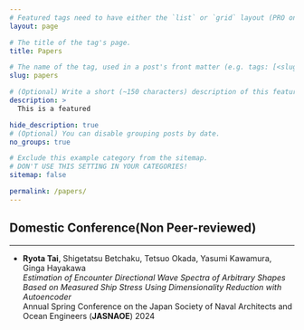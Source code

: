 ```yaml
---
# Featured tags need to have either the `list` or `grid` layout (PRO only).
layout: page

# The title of the tag's page.
title: Papers

# The name of the tag, used in a post's front matter (e.g. tags: [<slug>]).
slug: papers

# (Optional) Write a short (~150 characters) description of this featured tag.
description: >
  This is a featured 

hide_description: true
# (Optional) You can disable grouping posts by date.
no_groups: true

# Exclude this example category from the sitemap.
# DON'T USE THIS SETTING IN YOUR CATEGORIES!
sitemap: false

permalink: /papers/
---
```


## Domestic Conference(Non Peer-reviewed)
----------------------------------------------------------------
- **Ryota Tai**, Shigetatsu Betchaku, Tetsuo Okada, Yasumi Kawamura, Ginga Hayakawa <br>
*Estimation of Encounter Directional Wave Spectra of Arbitrary Shapes Based on Measured Ship Stress Using Dimensionality Reduction with Autoencoder* <br>
Annual Spring Conference on the Japan Society of Naval Architects and Ocean Engineers (**JASNAOE**) 2024

